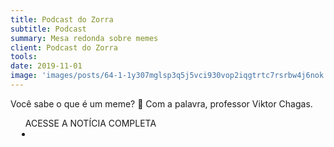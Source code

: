 ```yaml
---
title: Podcast do Zorra
subtitle: Podcast
summary: Mesa redonda sobre memes
client: Podcast do Zorra
tools: 
date: 2019-11-01
image: 'images/posts/64-1-1y307mglsp3q5j5vci930vop2iqgtrtc7rsrbw4j6nok.png'
---
```


Você sabe o que é um meme? 🤔 Com a palavra, professor Viktor Chagas.

<div class="post__share"><ul class="share__list list-reset">ACESSE A NOTÍCIA COMPLETA<li class="share__item" style="margin-left: 10px"><a class="share__link share__facebook" style="background: #fa5657" href="https://gshow.globo.com/programas/zorra/podcast/noticia/rod-viktor-chagas-e-wangler-bastos-e-meme-e.ghtml 
onclick=window.open(this.href, 'pop-up', 'left=20,top=20,width=500,height=500,toolbar=1,resizable=0'); return false;" title="Link" rel="nofollow"><i class="fa-solid fa-link"></i></a></li></ul></div>
<!-- <div class="gallery-box"><div class="gallery"><img src="/clipping/images/example-1.jpg" loading="lazy" alt="Project"><img src="/clipping/images/example-2.jpg" loading="lazy" alt="Project"></div><em>Gallery / <a href="https://www.freepik.com/" target="_blank">Freepic</a></em></div> -->